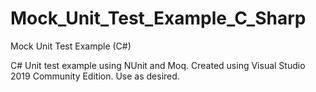 # Mock_Unit_Test_Example_C_Sharp
Mock Unit Test Example (C#)

C# Unit test example using NUnit and Moq. Created using Visual Studio 2019 Community Edition. Use as desired.
